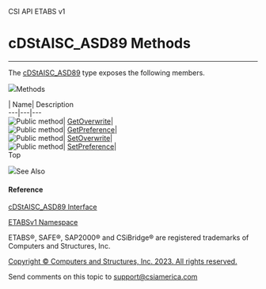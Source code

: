 ﻿

CSI API ETABS v1

# cDStAISC_ASD89 Methods  
  
---  
  
The [cDStAISC_ASD89](cff7156c-2b7b-fc56-c079-9592a695dba7.htm) type exposes
the following members.

![](../icons/SectionExpanded.png)Methods

| Name| Description  
---|---|---  
![Public method](../icons/pubmethod.gif)|
[GetOverwrite](a39c673b-a74c-db7f-bc10-398a14d48c6f.htm)|  
![Public method](../icons/pubmethod.gif)|
[GetPreference](7a9b6cc8-24a6-504a-dc26-6ae5c3fdddb0.htm)|  
![Public method](../icons/pubmethod.gif)|
[SetOverwrite](ba992ec7-df88-59f4-85a2-3dbfff4639ad.htm)|  
![Public method](../icons/pubmethod.gif)|
[SetPreference](12d83bcd-88c7-831d-524b-b09d959deb0e.htm)|  
Top

![](../icons/SectionExpanded.png)See Also

#### Reference

[cDStAISC_ASD89 Interface](cff7156c-2b7b-fc56-c079-9592a695dba7.htm)

[ETABSv1 Namespace](2780f1b8-2033-5289-2298-1cdb2a7508d9.htm)

ETABS®, SAFE®, SAP2000® and CSiBridge® are registered trademarks of Computers
and Structures, Inc.  

[Copyright © Computers and Structures, Inc. 2023. All rights
reserved.](http://www.csiamerica.com)

Send comments on this topic to
[support@csiamerica.com](mailto:support%40csiamerica.com?Subject=CSI%20API%20ETABS%20v1)

